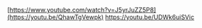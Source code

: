 [https://www.youtube.com/watch?v=J5yrJuZZ5P8](https://youtu.be/QhawTgVewpk)
https://youtu.be/UDWk6uiSVic
